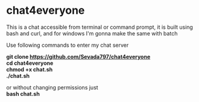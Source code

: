 # chat4everyone
This is a chat accessible from terminal or command prompt,
it is built using bash and curl, and for windows I'm gonna make the same
with batch

Use following commands to enter my chat server

<b>git clone https://github.com/Sevada797/chat4everyone<br>
cd chat4everyone<br>
chmod +x chat.sh<br>
./chat.sh</b>

or without changing permissions just  
<b>bash chat.sh</b>
